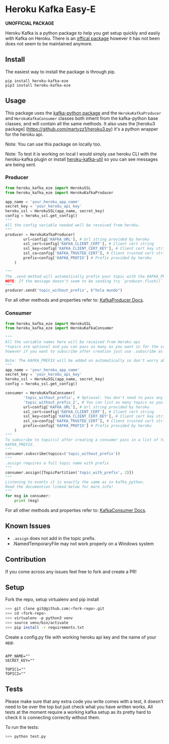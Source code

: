 # Heroku Kafka Easy-E

**UNOFFICIAL PACKAGE**

Heroku Kafka is a python package to help you get setup quickly and easily with Kafka on Heroku. There is an [offical package](https://github.com/heroku/kafka-helper) however it has not been does not seem to be maintained anymore. 


## Install

The easiest way to install the package is through pip.
```
pip install heroku-kafka-eze
pip3 install heroku-kafka-eze
```

## Usage

This package uses the [kafka-python package](https://github.com/dpkp/kafka-python) and the `HerokuKafkaProducer` and `HerokuKafkaConsumer` classes both inherit from the kafka-python base classes, and will contain all the same methods.
It also uses the [heroku3 package] (https://github.com/martyzz1/heroku3.py) it's a python wrapper for the heroku api. 

Note: You can use this package on locally too. 

Note: To test it is working on local I would simply use heroku CLI with the heroku-kafka plugin or install [heroku-kafka-util](https://github.com/osada9000/heroku-kafka-util) so you can see messages are being sent.

### Producer

```python
from heroku_kafka_eze import HerokuSSL
from heroku_kafka_eze import HerokuKafkaProducer

app_name = 'your_heroku_app_name'
secret_key = 'your_heroku_api_key'
heroku_ssl = HerokuSSL(app_name, secret_key)
config = heroku_ssl.get_config()
"""
All the config variable needed well be received from heroku.
"""
producer = HerokuKafkaProducer(
        url=config['KAFKA_URL'], # Url string provided by heroku
        ssl_cert=config['KAFKA_CLIENT_CERT'], # Client cert string
        ssl_key=config['KAFKA_CLIENT_CERT_KEY'], # Client cert key string
        ssl_ca=config['KAFKA_TRUSTED_CERT'], # Client trusted cert string
        prefix=config['KAFKA_PREFIX'] # Prefix provided by heroku
    )

"""
The .send method will automatically prefix your topic with the KAFKA_PREFIX
NOTE: If the message doesn't seem to be sending try `producer.flush()` to force send.
"""
producer.send('topic_without_prefix', b"hola mundo")
```

For all other methods and properties refer to: [KafkaProducer Docs](https://kafka-python.readthedocs.io/en/master/apidoc/KafkaProducer.html).


### Consumer
```python
from heroku_kafka_eze import HerokuSSL
from heroku_kafka_eze import HerokuKafkaConsumer

"""
All the variable names here will be received from Heroku api
*topics are optional and you can pass as many as you want in for the consumer to track,
however if you want to subscribe after creation just use .subscribe as shown below.

Note: The KAFKA_PREFIX will be added on automatically so don't worry about passing it in.
"""
app_name = 'your_heroku_app_name'
secret_key = 'your_heroku_api_key'
heroku_ssl = HerokuSSL(app_name, secret_key)
config = heroku_ssl.get_config()

consumer = HerokuKafkaConsumer(
        'topic_without_prefix', # Optional: You don't need to pass any topic at all
        'topic_without_prefix_2', # You can list as many topics as you want to consume
        url=config['KAFKA_URL'], # Url string provided by heroku
        ssl_cert=config['KAFKA_CLIENT_CERT'], # Client cert string
        ssl_key=config['KAFKA_CLIENT_CERT_KEY'], # Client cert key string
        ssl_ca=config['KAFKA_TRUSTED_CERT'], # Client trusted cert string
        prefix=config['KAFKA_PREFIX'] # Prefix provided by heroku
    )
"""
To subscribe to topic(s) after creating a consumer pass in a list of topics without the
KAFKA_PREFIX.
"""
consumer.subscribe(topics=('topic_without_prefix'))
"""
.assign requires a full topic name with prefix
"""
consumer.assign([TopicPartition('topic_with_prefix', 2)])
"""
Listening to events it is exactly the same as in kafka_python.
Read the documention linked below for more info!
"""
for msg in consumer:
    print (msg)
```

For all other methods and properties refer to: [KafkaConsumer Docs](https://kafka-python.readthedocs.io/en/master/apidoc/KafkaConsumer.html).

## Known Issues 
- `.assign` does not add in the topic prefix.
- .NamedTemporaryFile may not work properly on a Windows system

## Contribution
If you come across any issues feel free to fork and create a PR!

## Setup
Fork the repo, setup virtualenv and pip install
```bash
>>> git clone git@github.com:<fork-repo>.git
>>> cd <fork-repo>
>>> virtualenv -p python3 venv
>>> source venv/bin/activate
>>> pip install -r requirements.txt
```

Create a config.py file with working heroku api key and the name of your app. 
```

APP_NAME=""
SECRET_KEY=""

TOPIC1=""
TOPIC2=""
```

## Tests
Please make sure that any extra code you write comes with a test, it doesn't need to be over the top but just check what you have written works.
All tests at the moment require a working kafka setup as its pretty hard to check it is connecting correctly without them.

To run the tests:
```bash
>>> python test.py
```